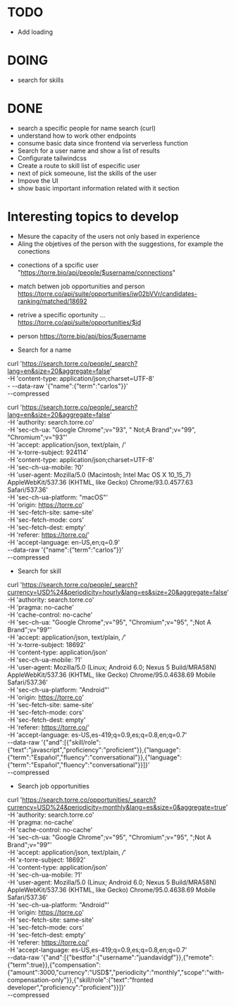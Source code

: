 # TODO
* Add loading

# DOING
* search for skills

# DONE
* search a specific people for name search (curl)
* understand how to work other endpoints
* consume basic data since frontend via serverless function
* Search for a user name and show a list of results
* Configurate tailwindcss
* Create a route to skill list of especific user
* next of pick someoune, list the skills of the user
* Impove the UI 
* show basic important information related with it section


# Interesting topics to develop
* Mesure the capacity of the users not only based in experience
* Aling the objetives of the person with the suggestions, for example the conections


+ conections of a spcific user
"https://torre.bio/api/people/$username/connections"

+ match betwen job opportunities and person
https://torre.co/api/suite/opportunities/jw02bVVr/candidates-ranking/matched/18692

+ retrive a specific oportunity ...
https://torre.co/api/suite/opportunities/$id


+ person
https://torre.bio/api/bios/$username

+ Search for a name

 curl 'https://search.torre.co/people/_search?lang=en&size=20&aggregate=false' \
     -H 'content-type: application/json;charset=UTF-8' \
     -    --data-raw '{"name":{"term":"carlos"}}' \
    --compressed

curl 'https://search.torre.co/people/_search?lang=en&size=20&aggregate=false' \
  -H 'authority: search.torre.co' \
  -H 'sec-ch-ua: "Google Chrome";v="93", " Not;A Brand";v="99", "Chromium";v="93"' \
  -H 'accept: application/json, text/plain, /' \
  -H 'x-torre-subject: 924114' \
  -H 'content-type: application/json;charset=UTF-8' \
  -H 'sec-ch-ua-mobile: ?0' \
  -H 'user-agent: Mozilla/5.0 (Macintosh; Intel Mac OS X 10_15_7) AppleWebKit/537.36 (KHTML, like Gecko) Chrome/93.0.4577.63 Safari/537.36' \
  -H 'sec-ch-ua-platform: "macOS"' \
  -H 'origin: https://torre.co' \
  -H 'sec-fetch-site: same-site' \
  -H 'sec-fetch-mode: cors' \
  -H 'sec-fetch-dest: empty' \
  -H 'referer: https://torre.co/' \
  -H 'accept-language: en-US,en;q=0.9' \
  --data-raw '{"name":{"term":"carlos"}}' \
  --compressed


+ Search for skill

curl 'https://search.torre.co/people/_search?currency=USD%24&periodicity=hourly&lang=es&size=20&aggregate=false' \
  -H 'authority: search.torre.co' \
  -H 'pragma: no-cache' \
  -H 'cache-control: no-cache' \
  -H 'sec-ch-ua: "Google Chrome";v="95", "Chromium";v="95", ";Not A Brand";v="99"' \
  -H 'accept: application/json, text/plain, */*' \
  -H 'x-torre-subject: 18692' \
  -H 'content-type: application/json' \
  -H 'sec-ch-ua-mobile: ?1' \
  -H 'user-agent: Mozilla/5.0 (Linux; Android 6.0; Nexus 5 Build/MRA58N) AppleWebKit/537.36 (KHTML, like Gecko) Chrome/95.0.4638.69 Mobile Safari/537.36' \
  -H 'sec-ch-ua-platform: "Android"' \
  -H 'origin: https://torre.co' \
  -H 'sec-fetch-site: same-site' \
  -H 'sec-fetch-mode: cors' \
  -H 'sec-fetch-dest: empty' \
  -H 'referer: https://torre.co/' \
  -H 'accept-language: es-US,es-419;q=0.9,es;q=0.8,en;q=0.7' \
  --data-raw '{"and":[{"skill/role":{"text":"javascript","proficiency":"proficient"}},{"language":{"term":"Español","fluency":"conversational"}},{"language":{"term":"Español","fluency":"conversational"}}]}' \
  --compressed

  + Search job opportunities

  curl 'https://search.torre.co/opportunities/_search?currency=USD%24&periodicity=monthly&lang=es&size=0&aggregate=true' \
  -H 'authority: search.torre.co' \
  -H 'pragma: no-cache' \
  -H 'cache-control: no-cache' \
  -H 'sec-ch-ua: "Google Chrome";v="95", "Chromium";v="95", ";Not A Brand";v="99"' \
  -H 'accept: application/json, text/plain, */*' \
  -H 'x-torre-subject: 18692' \
  -H 'content-type: application/json' \
  -H 'sec-ch-ua-mobile: ?1' \
  -H 'user-agent: Mozilla/5.0 (Linux; Android 6.0; Nexus 5 Build/MRA58N) AppleWebKit/537.36 (KHTML, like Gecko) Chrome/95.0.4638.69 Mobile Safari/537.36' \
  -H 'sec-ch-ua-platform: "Android"' \
  -H 'origin: https://torre.co' \
  -H 'sec-fetch-site: same-site' \
  -H 'sec-fetch-mode: cors' \
  -H 'sec-fetch-dest: empty' \
  -H 'referer: https://torre.co/' \
  -H 'accept-language: es-US,es-419;q=0.9,es;q=0.8,en;q=0.7' \
  --data-raw '{"and":[{"bestfor":{"username":"juandavidgf"}},{"remote":{"term":true}},{"compensation":{"amount":3000,"currency":"USD$","periodicity":"monthly","scope":"with-compensation-only"}},{"skill/role":{"text":"fronted developer","proficiency":"proficient"}}]}' \
  --compressed